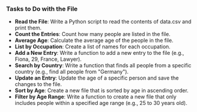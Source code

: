 ### Tasks to Do with the File

- **Read the File**: Write a Python script to read the contents of data.csv and print them.
- **Count the Entries**: Count how many people are listed in the file.
- **Average Age**: Calculate the average age of the people in the file.
- **List by Occupation**: Create a list of names for each occupation.
- **Add a New Entry**: Write a function to add a new entry to the file (e.g., Fiona, 29, France, Lawyer).
- **Search by Country**: Write a function that finds all people from a specific country (e.g., find all people from "Germany").
- **Update an Entry**: Update the age of a specific person and save the changes to the file.
- **Sort by Age**: Create a new file that is sorted by age in ascending order.
- **Filter by Age Range**: Write a function to create a new file that only includes people within a specified age range (e.g., 25 to 30 years old).